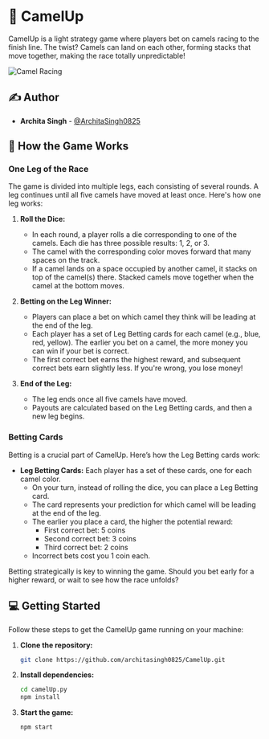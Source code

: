 # 🐪 CamelUp

CamelUp is a light strategy game where players bet on camels racing to the finish line. The twist? Camels can land on each other, forming stacks that move together, making the race totally unpredictable!

![Camel Racing](https://www.thegamesteward.com/cdn/shop/products/camel-up-board-game-retail-edition-eggertspiele-34736604151960_400x.png?v=1634381138)

## ✍️ Author

- **Archita Singh** - [@ArchitaSingh0825](https://github.com/architasingh0825)

## 🎲 How the Game Works

### One Leg of the Race

The game is divided into multiple legs, each consisting of several rounds. A leg continues until all five camels have moved at least once. Here's how one leg works:

1. **Roll the Dice:**
   - In each round, a player rolls a die corresponding to one of the camels. Each die has three possible results: 1, 2, or 3.
   - The camel with the corresponding color moves forward that many spaces on the track.
   - If a camel lands on a space occupied by another camel, it stacks on top of the camel(s) there. Stacked camels move together when the camel at the bottom moves.

2. **Betting on the Leg Winner:**
   - Players can place a bet on which camel they think will be leading at the end of the leg.
   - Each player has a set of Leg Betting cards for each camel (e.g., blue, red, yellow). The earlier you bet on a camel, the more money you can win if your bet is correct.
   - The first correct bet earns the highest reward, and subsequent correct bets earn slightly less. If you're wrong, you lose money!

3. **End of the Leg:**
   - The leg ends once all five camels have moved.
   - Payouts are calculated based on the Leg Betting cards, and then a new leg begins.

### Betting Cards

Betting is a crucial part of CamelUp. Here’s how the Leg Betting cards work:

- **Leg Betting Cards:** Each player has a set of these cards, one for each camel color.
  - On your turn, instead of rolling the dice, you can place a Leg Betting card.
  - The card represents your prediction for which camel will be leading at the end of the leg.
  - The earlier you place a card, the higher the potential reward:
    - First correct bet: 5 coins
    - Second correct bet: 3 coins
    - Third correct bet: 2 coins
  - Incorrect bets cost you 1 coin each.

Betting strategically is key to winning the game. Should you bet early for a higher reward, or wait to see how the race unfolds?

## 💻 Getting Started

Follow these steps to get the CamelUp game running on your machine:

1. **Clone the repository:**
    ```bash
    git clone https://github.com/architasingh0825/CamelUp.git
    ```
2. **Install dependencies:**
    ```bash
    cd camelUp.py
    npm install
    ```
3. **Start the game:**
    ```bash
    npm start
    ```

